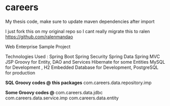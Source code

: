 # careers
My thesis code, make sure to update maven dependencies after import

I just fork this on my original repo so I cant really migrate this to ralen
https://github.com/ralenmandao

Web Enterprise Sample Project

Technologies Used :
Spring Boot
Spring Security
Spring Data
Spring MVC
JSP
Groovy for Entity, DAO and Services
Hibernate for some Entities
MySQL for Development , H2 Embedded Database for Development, PostgreSQL for production

<b>SQL Groovy codes @ this packages</b>
com.careers.data.repository.imp

<b> Some Groovy codes @</b>
com.careers.data.jdbc
com.careers.data.service.imp
com.careers.data.entity
